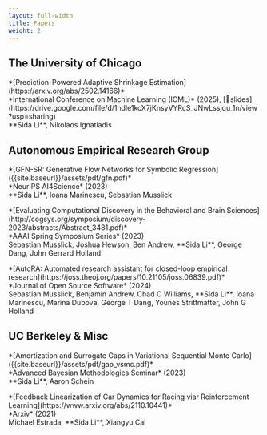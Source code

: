 ```yaml
---
layout: full-width
title: Papers
weight: 2
---
```

## The University of Chicago
<p class="paper" markdown="1">
    *[Prediction-Powered Adaptive Shrinkage Estimation](https://arxiv.org/abs/2502.14166)*<br/>
    *International Conference on Machine Learning (ICML)* (2025), [📒slides](https://drive.google.com/file/d/1ndle1kcX7jKnsyVYRcS_JNwLssjqu_1n/view?usp=sharing)<br/>
    **Sida Li**, Nikolaos Ignatiadis
</p>

## Autonomous Empirical Research Group
<p class="paper" markdown="1">
    *[GFN-SR: Generative Flow Networks for Symbolic Regression]({{site.baseurl}}/assets/pdf/gfn.pdf)*<br/>
    *NeurIPS AI4Science* (2023)<br/>
    **Sida Li**, Ioana Marinescu, Sebastian Musslick
</p>

<p class="paper" markdown="1">
    *[Evaluating Computational Discovery in the Behavioral and Brain Sciences](http://cogsys.org/symposium/discovery-2023/abstracts/Abstract_3481.pdf)*<br/>
    *AAAI Spring Symposium Series* (2023)<br/>
    Sebastian Musslick, Joshua Hewson, Ben Andrew, **Sida Li**, George Dang, John Gerrard Holland
</p>

<p class="paper" markdown="1">
    *[AutoRA: Automated research assistant for closed-loop empirical research](https://joss.theoj.org/papers/10.21105/joss.06839.pdf)*<br/>
    *Journal of Open Source Software* (2024)<br/>
    Sebastian Musslick, Benjamin Andrew, Chad C Williams, **Sida Li**, Ioana Marinescu, Marina Dubova, George T Dang, Younes Strittmatter, John G Holland
</p>

## UC Berkeley & Misc
<!-- <p class="paper" markdown="1">
    *[Risk-Aware Variational Autoencoder]({{site.baseurl}}/assets/pdf/ravae.pdf)*<br/>
    *TTIC 31220 Course Paper* (2023)<br/>
    **Sida Li**, Hao Zhu
</p> -->

<p class="paper" markdown="1">
    *[Amortization and Surrogate Gaps in Variational Sequential Monte Carlo]({{site.baseurl}}/assets/pdf/gap_vsmc.pdf)*<br/>
    *Advanced Bayesian Methodologies Seminar* (2023)<br/>
    **Sida Li**, Aaron Schein<br/>
</p>

<p class="paper" markdown="1">
    *[Feedback Linearization of Car Dynamics for Racing viar Reinforcement Learning](https://www.arxiv.org/abs/2110.10441)*<br/>
    *Arxiv* (2021)<br/>
    Michael Estrada, **Sida Li**, Xiangyu Cai
</p>
